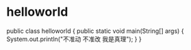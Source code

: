 # helloworld
public class helloworld {
    public static void main(String[] args) {
        System.out.println("不准动 不准改 我是真理");
    }
}
